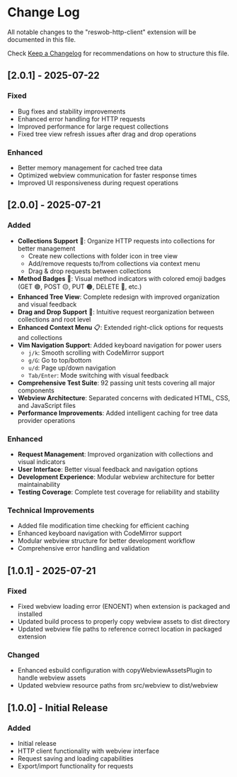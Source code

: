 # Change Log

All notable changes to the "reswob-http-client" extension will be documented in this file.

Check [Keep a Changelog](http://keepachangelog.com/) for recommendations on how to structure this file.

## [2.0.1] - 2025-07-22

### Fixed
- Bug fixes and stability improvements
- Enhanced error handling for HTTP requests
- Improved performance for large request collections
- Fixed tree view refresh issues after drag and drop operations

### Enhanced
- Better memory management for cached tree data
- Optimized webview communication for faster response times
- Improved UI responsiveness during request operations

## [2.0.0] - 2025-07-21

### Added
- **Collections Support** 📁: Organize HTTP requests into collections for better management
  - Create new collections with folder icon in tree view
  - Add/remove requests to/from collections via context menu
  - Drag & drop requests between collections
- **Method Badges** 🎯: Visual method indicators with colored emoji badges (GET 🟢, POST 🟡, PUT 🟠, DELETE 🔴, etc.)
- **Enhanced Tree View**: Complete redesign with improved organization and visual feedback
- **Drag and Drop Support** 🔄: Intuitive request reorganization between collections and root level
- **Enhanced Context Menu** 📋: Extended right-click options for requests and collections
- **Vim Navigation Support**: Added keyboard navigation for power users
  - `j/k`: Smooth scrolling with CodeMirror support
  - `g/G`: Go to top/bottom
  - `u/d`: Page up/down navigation
  - `Tab/Enter`: Mode switching with visual feedback
- **Comprehensive Test Suite**: 92 passing unit tests covering all major components
- **Webview Architecture**: Separated concerns with dedicated HTML, CSS, and JavaScript files
- **Performance Improvements**: Added intelligent caching for tree data provider operations

### Enhanced
- **Request Management**: Improved organization with collections and visual indicators
- **User Interface**: Better visual feedback and navigation options
- **Development Experience**: Modular webview architecture for better maintainability
- **Testing Coverage**: Complete test coverage for reliability and stability

### Technical Improvements
- Added file modification time checking for efficient caching
- Enhanced keyboard navigation with CodeMirror support
- Modular webview structure for better development workflow
- Comprehensive error handling and validation

## [1.0.1] - 2025-07-21

### Fixed
- Fixed webview loading error (ENOENT) when extension is packaged and installed
- Updated build process to properly copy webview assets to dist directory
- Updated webview file paths to reference correct location in packaged extension

### Changed
- Enhanced esbuild configuration with copyWebviewAssetsPlugin to handle webview assets
- Updated webview resource paths from src/webview to dist/webview

## [1.0.0] - Initial Release

### Added
- Initial release
- HTTP client functionality with webview interface
- Request saving and loading capabilities
- Export/import functionality for requests